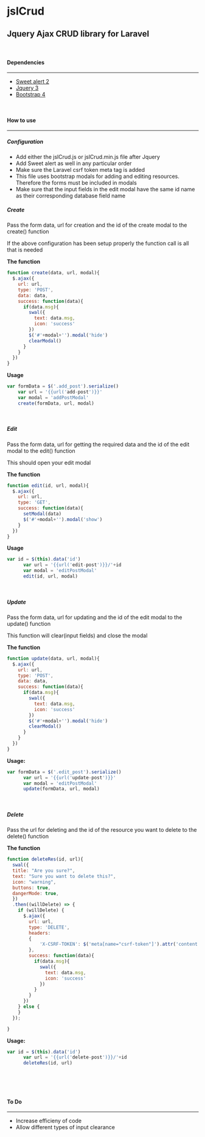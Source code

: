 # jslCrud
<h2>Jquery Ajax CRUD library for Laravel</h2>
<br>
<b><h4>Dependencies</h4></b>
<hr>
<ul>
  <li><a href="https://sweetalert.js.org/guides/#installation"> Sweet alert 2 </a></li>
  <li><a href="https://code.jquery.com/">Jquery 3</a></li>
  <li><a href="https://getbootstrap.com/docs/4.0/getting-started/introduction/">Bootstrap 4</a></li>
</ul>
<br>
<b><h4>How to use</h4></b>
<hr>
<b><h5>Configuration</h5></b>
<ul>
  <li>Add either the jslCrud.js or jslCrud.min.js file after Jquery</li>
  <li>Add Sweet alert as well in any particular order</li>
  <li>Make sure the Laravel csrf token meta tag is added</li>
  <li>This file uses bootstrap modals for adding and editing resources. Therefore the forms must be included in modals</li>
  <li>Make sure that the input fields in the edit modal have the same id name as their corresponding database field name</li>
</ul>
<b><h5>Create</h5></b>
<p>Pass the form data, url for creation and the id of the create modal to the create() function</p>
<p>If the above configuration has been setup properly the function call is all that is needed</p>
<b><p>The function</p></b>

```javascript
function create(data, url, modal){
  $.ajax({
    url: url,
    type: 'POST',
    data: data,
    success: function(data){
      if(data.msg){
        swal({
          text: data.msg,
          icon: 'success'
        })
        $('#'+modal+'').modal('hide')
        clearModal()
      }
    }
  })
}
```
<b><p>Usage</p></b>

```javascript
var formData = $('.add_post').serialize()
    var url = '{{url('add-post')}}'
    var modal = 'addPostModal'
    create(formData, url, modal)
```

<br>
<b><h5>Edit</h5></b>
<p>Pass the form data, url for getting the required data and the id of the edit modal to the edit() function</p>
<p>This should open your edit modal</p>
<b><p>The function</p></b>

```javascript
function edit(id, url, modal){
  $.ajax({
    url: url,
    type: 'GET',
    success: function(data){
      setModal(data)
      $('#'+modal+'').modal('show')
    }
  })
}
```

<b><p>Usage</p></b>

```javascript
var id = $(this).data('id')
      var url = '{{url('edit-post')}}/'+id
      var modal = 'editPostModal'
      edit(id, url, modal)
```

<br>
<b><h5>Update</h5></b>
<p>Pass the form data, url for updating and the id of the edit modal to the update() function</p>
<p>This function will clear(input fields) and close the modal</p>
<b><p>The function</p></b>

```javascript
function update(data, url, modal){
  $.ajax({
    url: url,
    type: 'POST',
    data: data,
    success: function(data){
      if(data.msg){
        swal({
          text: data.msg,
          icon: 'success'
        })
        $('#'+modal+'').modal('hide')
        clearModal()
      }
    }
  })
}
```

<b><p>Usage:</p></b>

```javascript
var formData = $('.edit_post').serialize()
      var url = '{{url('update-post')}}'
      var modal = 'editPostModal'
      update(formData, url, modal)
```

<br>
<b><h5>Delete</h5></b>
<p>Pass the url for deleting and the id of the resource you want to delete to the delete() function</p>
<b><p>The function</p></b>

```javascript
function deleteRes(id, url){
  swal({
  title: "Are you sure?",
  text: "Sure you want to delete this?",
  icon: "warning",
  buttons: true,
  dangerMode: true,
  })
  .then((willDelete) => {
    if (willDelete) {
      $.ajax({
        url: url,
        type: 'DELETE',
        headers:
        {
            'X-CSRF-TOKEN': $('meta[name="csrf-token"]').attr('content')
        },
        success: function(data){
          if(data.msg){
            swal({
              text: data.msg,
              icon: 'success'
            })
          }
        }
      })
    } else {
    }
  });

}
```

<b>Usage:</b>

```javascript
var id = $(this).data('id')
      var url = '{{url('delete-post')}}/'+id
      deleteRes(id, url)
```
<br>
<br><br>
<b><h4>To Do</h4></b>
<hr>
<ul>
  <li>Increase efficieny of code</li>
  <li>Allow different types of input clearance</li>
</ul>
